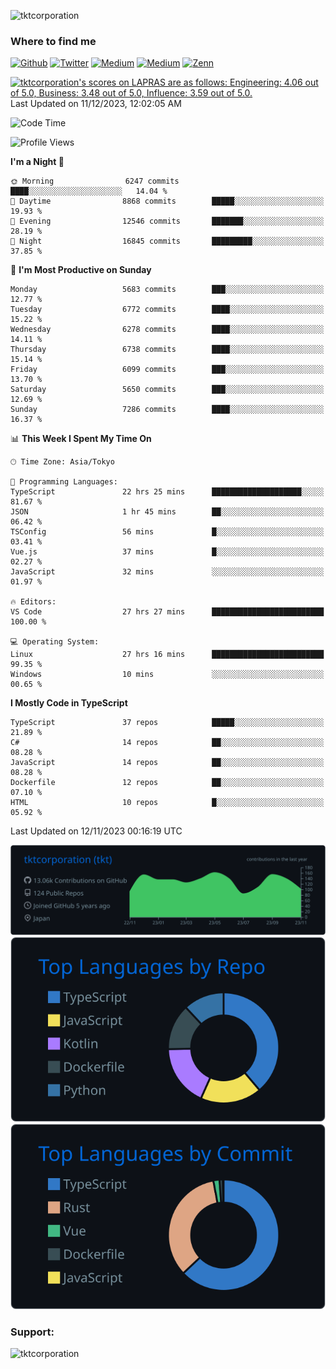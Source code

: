 <p align="left"> <img src="https://komarev.com/ghpvc/?username=tktcorporation&label=Profile%20views&color=0e75b6&style=flat" alt="tktcorporation" /> </p>

<h3>Where to find me</h3>
<p>
<a href="https://github.com/tktcorporation" target="_blank"><img alt="Github" src="https://img.shields.io/badge/GitHub-%2312100E.svg?&style=for-the-badge&logo=Github&logoColor=white" /></a>
<a href="https://twitter.com/tktcorporation" target="_blank"><img alt="Twitter" src="https://img.shields.io/badge/twitter-%231DA1F2.svg?&style=for-the-badge&logo=twitter&logoColor=white" /></a>
<a href="https://www.linkedin.com/in/tktcorporation" target="_blank"><img alt="Medium" src="https://img.shields.io/badge/linkdin-0a66c2.svg?&style=for-the-badge&logo=linkedin&logoColor=white" /></a>
<a href="https://qiita.com/tktcorporation" target="_blank"><img alt="Medium" src="https://img.shields.io/badge/qiita-55C500.svg?&style=for-the-badge&logo=qiita&logoColor=white" /></a>
<a href="https://zenn.dev/tktcorporation" target="_blank"><img alt="Zenn" src="https://img.shields.io/badge/Zenn-3EA8FF.svg?&style=for-the-badge&logo=Zenn&logoColor=white" /></a>
</p>

<!--START_SECTION:lapras-card-->
<p ><a href="https://lapras.com/public/tktcorporation" target="_blank" rel="noopener noreferrer"><img alt="tktcorporation's scores on LAPRAS are as follows: Engineering: 4.06 out of 5.0, Business: 3.48 out of 5.0, Influence: 3.59 out of 5.0." src="https://lapras-card-generator.vercel.app/api/svg?e=4.06&b=3.48&i=3.59&b1=%23232323&b2=%236d6d6d&i1=%23212121&i2=%23818181&l=en" width="300" ></a>  
Last Updated on 11/12/2023, 12:02:05 AM</p>
<!--END_SECTION:lapras-card-->
  
<!--START_SECTION:waka-->
![Code Time](http://img.shields.io/badge/Code%20Time-1%2C238%20hrs%2043%20mins-blue)

![Profile Views](http://img.shields.io/badge/Profile%20Views-1-blue)

**I'm a Night 🦉** 

```text
🌞 Morning                6247 commits        ████░░░░░░░░░░░░░░░░░░░░░   14.04 % 
🌆 Daytime                8868 commits        █████░░░░░░░░░░░░░░░░░░░░   19.93 % 
🌃 Evening                12546 commits       ███████░░░░░░░░░░░░░░░░░░   28.19 % 
🌙 Night                  16845 commits       █████████░░░░░░░░░░░░░░░░   37.85 % 
```
📅 **I'm Most Productive on Sunday** 

```text
Monday                   5683 commits        ███░░░░░░░░░░░░░░░░░░░░░░   12.77 % 
Tuesday                  6772 commits        ████░░░░░░░░░░░░░░░░░░░░░   15.22 % 
Wednesday                6278 commits        ████░░░░░░░░░░░░░░░░░░░░░   14.11 % 
Thursday                 6738 commits        ████░░░░░░░░░░░░░░░░░░░░░   15.14 % 
Friday                   6099 commits        ███░░░░░░░░░░░░░░░░░░░░░░   13.70 % 
Saturday                 5650 commits        ███░░░░░░░░░░░░░░░░░░░░░░   12.69 % 
Sunday                   7286 commits        ████░░░░░░░░░░░░░░░░░░░░░   16.37 % 
```


📊 **This Week I Spent My Time On** 

```text
🕑︎ Time Zone: Asia/Tokyo

💬 Programming Languages: 
TypeScript               22 hrs 25 mins      ████████████████████░░░░░   81.67 % 
JSON                     1 hr 45 mins        ██░░░░░░░░░░░░░░░░░░░░░░░   06.42 % 
TSConfig                 56 mins             █░░░░░░░░░░░░░░░░░░░░░░░░   03.41 % 
Vue.js                   37 mins             █░░░░░░░░░░░░░░░░░░░░░░░░   02.27 % 
JavaScript               32 mins             ░░░░░░░░░░░░░░░░░░░░░░░░░   01.97 % 

🔥 Editors: 
VS Code                  27 hrs 27 mins      █████████████████████████   100.00 % 

💻 Operating System: 
Linux                    27 hrs 16 mins      █████████████████████████   99.35 % 
Windows                  10 mins             ░░░░░░░░░░░░░░░░░░░░░░░░░   00.65 % 
```

**I Mostly Code in TypeScript** 

```text
TypeScript               37 repos            █████░░░░░░░░░░░░░░░░░░░░   21.89 % 
C#                       14 repos            ██░░░░░░░░░░░░░░░░░░░░░░░   08.28 % 
JavaScript               14 repos            ██░░░░░░░░░░░░░░░░░░░░░░░   08.28 % 
Dockerfile               12 repos            ██░░░░░░░░░░░░░░░░░░░░░░░   07.10 % 
HTML                     10 repos            █░░░░░░░░░░░░░░░░░░░░░░░░   05.92 % 
```




 Last Updated on 12/11/2023 00:16:19 UTC
<!--END_SECTION:waka-->

[![](https://raw.githubusercontent.com/tktcorporation/tktcorporation/master/profile-summary-card-output/github_dark/0-profile-details.svg)](https://github.com/vn7n24fzkq/github-profile-summary-cards)
[![](https://raw.githubusercontent.com/tktcorporation/tktcorporation/master/profile-summary-card-output/github_dark/1-repos-per-language.svg)](https://github.com/vn7n24fzkq/github-profile-summary-cards) [![](https://raw.githubusercontent.com/tktcorporation/tktcorporation/master/profile-summary-card-output/github_dark/2-most-commit-language.svg)](https://github.com/vn7n24fzkq/github-profile-summary-cards)

<h3 align="left">Support:</h3>
<p><a href="https://www.buymeacoffee.com/tktcorporation"> <img align="left" src="https://cdn.buymeacoffee.com/buttons/v2/default-yellow.png" height="50" width="210" alt="tktcorporation" /></a></p><br><br>
